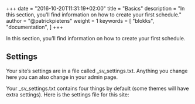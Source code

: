+++
date            = "2016-10-20T11:31:19+02:00"
title           = "Basics"
description     = "In this section, you’ll find information on how to create your first schedule."
author          = "@patrickpietens"
weight          = 1
keywords        = [
    "blokks",
    "documentation",
]
+++

In this section, you’ll find information on how to create your first schedule.

## Settings
Your site’s settings are in a file called _sv_settings.txt. Anything you change here you can also change in your admin page.

Your _sv_settings.txt contains four things by default (some themes will have extra settings). Here is the settings file for this site:
